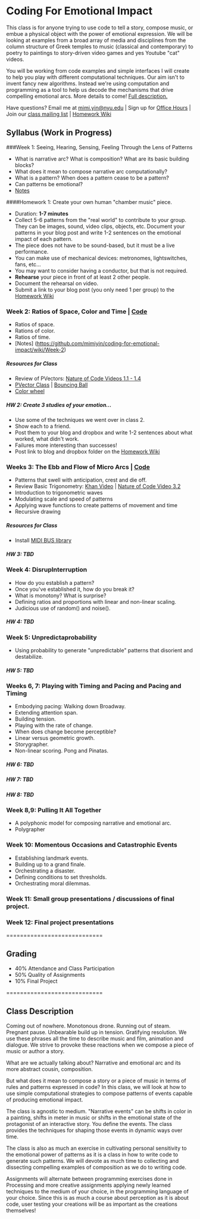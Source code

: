 Coding For Emotional Impact
===========================
This class is for anyone trying to use code to tell a story, compose music, or embue a physical object with the power of emotional expression. We will be looking at examples from a broad array of media and disciplines from the column structure of Greek temples to music (classical and contemporary) to poetry to paintings to story-driven video games and yes Youtube "cat" videos. 

You will be working from code examples and simple interfaces I will create to help you play with different computational techniques. Our aim isn't to invent fancy new algorithms. Instead we're using computation and programming as a tool to help us decode the mechanisms that drive compelling emotional arcs.
More details to come! [Full description.](#full)

Have questions? Email me at mimi.yin@nyu.edu | Sign up for [Office Hours](https://itp.nyu.edu/inwiki/Signup/Mimi) | Join our [class mailing list](https://groups.google.com/a/itp.nyu.edu/forum/#!forum/cei-spring2014) | [Homework Wiki](https://github.com/mimiyin/coding-for-emotional-impact/wiki/Homework)


## Syllabus (Work in Progress)
###Week 1: Seeing, Hearing, Sensing, Feeling Through the Lens of Patterns
- What is narrative arc? What is composition? What are its basic building blocks?
- What does it mean to compose narrative arc computationally?
- What is a pattern? When does a pattern cease to be a pattern?
- Can patterns be emotional?
- [Notes](https://github.com/mimiyin/coding-for-emotional-impact/wiki/Week-1)

####Homework 1: Create your own human "chamber music" piece.
- Duration: **1-7 minutes**
- Collect 5-6 patterns from the "real world" to contribute to your group. They can be images, sound, video clips, objects, etc. Document your patterns in your blog post and write 1-2 sentences on the emotional impact of each pattern.
- The piece does not have to be sound-based, but it must be a live performance.
- You can make use of mechanical devices: metronomes, lightswitches, fans, etc...
- You may want to consider having a conductor, but that is not required.
- **Rehearse** your piece in front of at least 2 other people.
- Document the rehearsal on video.
- Submit a link to your blog post (you only need 1 per group) to the [Homework Wiki](https://github.com/mimiyin/coding-for-emotional-impact/wiki/Homework)


### Week 2: Ratios of Space, Color and Time | [Code](https://github.com/mimiyin/coding-for-emotional-impact/tree/master/Week%202%20Ratios)
- Ratios of space.
- Rations of color.
- Ratios of time.
- [Notes] (https://github.com/mimiyin/coding-for-emotional-impact/wiki/Week-2)

##### Resources for Class
- Review of PVectors: [Nature of Code Videos 1.1 - 1.4](http://video.natureofcode.com/)
- [PVector Class](http://www.processing.org/reference/PVector.html) | [Bouncing Ball](https://github.com/shiffman/LearningProcessing/blob/master/chp05_conditionals/example_5_10_bouncingzoog/example_5_10_bouncingzoog.pde)
- [Color wheel](http://en.wikipedia.org/wiki/Complementary_colors)


##### HW 2: Create 3 studies of your emotion...
- Use some of the techniques we went over in class 2. 
- Show each to a friend. 
- Post them to your blog and dropbox and write 1-2 sentences about what worked, what didn't work. 
- Failures more interesting than successes!
- Post link to blog and dropbox folder on the [Homework Wiki](https://github.com/mimiyin/coding-for-emotional-impact/wiki/Homework)

### Weeks 3: The Ebb and Flow of Micro Arcs | [Code](https://github.com/mimiyin/coding-for-emotional-impact/tree/master/Week%203%20Waves%20and%20Recursion)
- Patterns that swell with anticipation, crest and die off.
- Review Basic Trigonometry: [Khan Video](https://www.khanacademy.org/math/trigonometry/basic-trigonometry/basic_trig_ratios/v/basic-trigonometry) | [Nature of Code Video 3.2](http://video.natureofcode.com/3.2/)
- Introduction to trigonometric waves
- Modulating scale and speed of patterns
- Applying wave functions to create patterns of movement and time
- Recursive drawing

##### Resources for Class
- Install [MIDI BUS library](http://www.smallbutdigital.com/themidibus.php)


##### HW 3: TBD 

### Week 4: DisrupInterruption
- How do you establish a pattern?
- Once you've established it, how do you break it?
- What is monotony? What is surprise?
- Defining ratios and proportions with linear and non-linear scaling.
- Judicious use of random() and noise().

##### HW 4: TBD

### Week 5: Unpredictaprobability
- Using probability to generate "unpredictable" patterns that disorient and destabilize.

##### HW 5: TBD

### Weeks 6, 7: Playing with Timing and Pacing and Pacing and Timing
- Embodying pacing: Walking down Broadway.
- Extending attention span.
- Building tension.
- Playing with the rate of change.
- When does change become perceptible?
- Linear versus geometric growth.
- Storygrapher.
- Non-linear scoring. Pong and Pinatas.

##### HW 6: TBD
##### HW 7: TBD


##### HW 8: TBD

### Week 8,9: Pulling It All Together
- A polyphonic model for composing narrative and emotional arc.
- Polygrapher

### Week 10: Momentous Occasions and Catastrophic Events
- Establishing landmark events.
- Building up to a grand finale.
- Orchestrating a disaster.
- Defining conditions to set thresholds.
- Orchestrating moral dilemmas.

### Week 11: Small group presentations / discussions of final project.

### Week 12: Final project presentations

============================
## Grading
- 40% Attendance and Class Participation
- 50% Quality of Assignments
- 10% Final Project

============================
<a name=full></a>
## Class Description
Coming out of nowhere. Monotonous drone. Running out of steam. Pregnant pause. Unbearable build up in tension. Gratifying resolution. We use these phrases all the time to describe music and film, animation and dialogue. We strive to provoke these reactions when we compose a piece of music or author a story.

What are we actually talking about? Narrative and emotional arc and its more abstract cousin, composition.

But what does it mean to compose a story or a piece of music in terms of rules and patterns expressed in code? In this class, we will look at how to use simple computational strategies to compose patterns of events capable of producing emotional impact. 

The class is agnostic to medium. "Narrative events" can be shifts in color in a painting, shifts in meter in music or shifts in the emotional state of the protagonist of an interactive story. You define the events. The class provides the techniques for shaping those events in dynamic ways over time.

The class is also as much an exercise in cultivating personal sensitivity to the emotional power of patterns as it is a class in how to write code to generate such patterns. We will devote as much time to collecting and dissecting compelling examples of composition as we do to writing code. 

Assignments will alternate between programming exercises done in Processing and more creative assignments applying newly learned techniques to the medium of your choice, in the programming language of your choice. Since this is as much a course about perception as it is about code, user testing your creations will be as important as the creations themselves!

